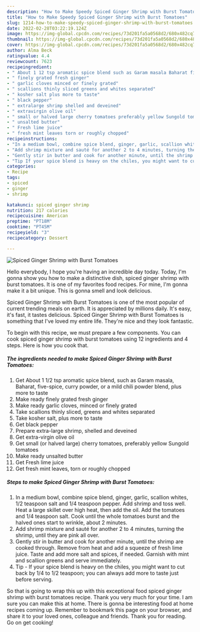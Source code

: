 ```yaml
---
description: "How to Make Speedy Spiced Ginger Shrimp with Burst Tomatoes"
title: "How to Make Speedy Spiced Ginger Shrimp with Burst Tomatoes"
slug: 1214-how-to-make-speedy-spiced-ginger-shrimp-with-burst-tomatoes
date: 2022-02-28T03:22:19.124Z
image: https://img-global.cpcdn.com/recipes/73d201fa5a0568d2/680x482cq70/spiced-ginger-shrimp-with-burst-tomatoes-recipe-main-photo.jpg
thumbnail: https://img-global.cpcdn.com/recipes/73d201fa5a0568d2/680x482cq70/spiced-ginger-shrimp-with-burst-tomatoes-recipe-main-photo.jpg
cover: https://img-global.cpcdn.com/recipes/73d201fa5a0568d2/680x482cq70/spiced-ginger-shrimp-with-burst-tomatoes-recipe-main-photo.jpg
author: Alma Beck
ratingvalue: 4.4
reviewcount: 7623
recipeingredient:
- " About 1 12 tsp aromatic spice blend such as Garam masala Baharat fivespice curry powder or a mild chili powder blend plus more to taste"
- " finely grated fresh ginger"
- " garlic cloves minced or finely grated"
- " scallions thinly sliced greens and whites separated"
- " kosher salt plus more to taste"
- " black pepper"
- " extralarge shrimp shelled and deveined"
- " extravirgin olive oil"
- " small or halved large cherry tomatoes preferably yellow Sungold tomatoes"
- " unsalted butter"
- " Fresh lime juice"
- " fresh mint leaves torn or roughly chopped"
recipeinstructions:
- "In a medium bowl, combine spice blend, ginger, garlic, scallion whites, 1/2 teaspoon salt and 1/4 teaspoon pepper. Add shrimp and toss well. Heat a large skillet over high heat, then add the oil. Add the tomatoes and 1/4 teaspoon salt. Cook until the whole tomatoes burst and the halved ones start to wrinkle, about 2 minutes."
- "Add shrimp mixture and sauté for another 2 to 4 minutes, turning the shrimp, until they are pink all over."
- "Gently stir in butter and cook for another minute, until the shrimp are cooked through. Remove from heat and add a squeeze of fresh lime juice. Taste and add more salt and spices, if needed. Garnish with mint and scallion greens and serve immediately."
- "Tip If your spice blend is heavy on the chiles, you might want to cut back by 1/4 to 1/2 teaspoon; you can always add more to taste just before serving."
categories:
- Recipe
tags:
- spiced
- ginger
- shrimp

katakunci: spiced ginger shrimp 
nutrition: 217 calories
recipecuisine: American
preptime: "PT18M"
cooktime: "PT45M"
recipeyield: "3"
recipecategory: Dessert

---
```



![Spiced Ginger Shrimp with Burst Tomatoes](https://img-global.cpcdn.com/recipes/73d201fa5a0568d2/680x482cq70/spiced-ginger-shrimp-with-burst-tomatoes-recipe-main-photo.jpg)

Hello everybody, I hope you're having an incredible day today. Today, I'm gonna show you how to make a distinctive dish, spiced ginger shrimp with burst tomatoes. It is one of my favorites food recipes. For mine, I'm gonna make it a bit unique. This is gonna smell and look delicious.

Spiced Ginger Shrimp with Burst Tomatoes is one of the most popular of current trending meals on earth. It is appreciated by millions daily. It's easy, it's fast, it tastes delicious. Spiced Ginger Shrimp with Burst Tomatoes is something that I've loved my entire life. They're nice and they look fantastic.




To begin with this recipe, we must prepare a few components. You can cook spiced ginger shrimp with burst tomatoes using 12 ingredients and 4 steps. Here is how you cook that.

<!--inarticleads1-->

##### The ingredients needed to make Spiced Ginger Shrimp with Burst Tomatoes:

1. Get  About 1 1/2 tsp aromatic spice blend, such as Garam masala, Baharat, five-spice, curry powder, or a mild chili powder blend, plus more to taste
1. Make ready  finely grated fresh ginger
1. Make ready  garlic cloves, minced or finely grated
1. Take  scallions thinly sliced, greens and whites separated
1. Take  kosher salt, plus more to taste
1. Get  black pepper
1. Prepare  extra-large shrimp, shelled and deveined
1. Get  extra-virgin olive oil
1. Get  small (or halved large) cherry tomatoes, preferably yellow Sungold tomatoes
1. Make ready  unsalted butter
1. Get  Fresh lime juice
1. Get  fresh mint leaves, torn or roughly chopped




<!--inarticleads2-->

##### Steps to make Spiced Ginger Shrimp with Burst Tomatoes:

1. In a medium bowl, combine spice blend, ginger, garlic, scallion whites, 1/2 teaspoon salt and 1/4 teaspoon pepper. Add shrimp and toss well. Heat a large skillet over high heat, then add the oil. Add the tomatoes and 1/4 teaspoon salt. Cook until the whole tomatoes burst and the halved ones start to wrinkle, about 2 minutes.
1. Add shrimp mixture and sauté for another 2 to 4 minutes, turning the shrimp, until they are pink all over.
1. Gently stir in butter and cook for another minute, until the shrimp are cooked through. Remove from heat and add a squeeze of fresh lime juice. Taste and add more salt and spices, if needed. Garnish with mint and scallion greens and serve immediately.
1. Tip - If your spice blend is heavy on the chiles, you might want to cut back by 1/4 to 1/2 teaspoon; you can always add more to taste just before serving.




So that is going to wrap this up with this exceptional food spiced ginger shrimp with burst tomatoes recipe. Thank you very much for your time. I am sure you can make this at home. There is gonna be interesting food at home recipes coming up. Remember to bookmark this page on your browser, and share it to your loved ones, colleague and friends. Thank you for reading. Go on get cooking!
